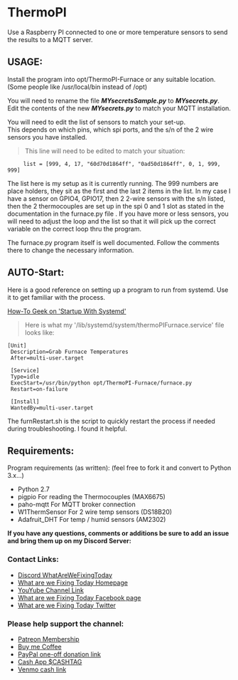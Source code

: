 # ThermoPI
Use a Raspberry PI connected to one or more temperature sensors to send the results to a MQTT server.
## USAGE:
Install the program into opt/ThermoPI-Furnace or any suitable location. (Some people like /usr/local/bin instead of /opt)

You will need to rename the file ***MYsecretsSample.py*** to ***MYsecrets.py***.
Edit the contents of the new ***MYsecrets.py*** to match your MQTT installation.

You will need to edit the list of sensors to match your set-up.  
This depends on which pins, which spi ports, and the s/n of the 2 wire sensors you have installed.  
> This line will need to be edited to match your situation: 
 ``` 
      list = [999, 4, 17, "60d70d1864ff", "0ad50d1864ff", 0, 1, 999, 999]
 ```

The list here is my setup as it is currently running.  The 999 numbers are place holders, they sit as the first and the last 2 items in the list.  In my case I have a sensor on GPIO4, GPIO17, then 2 2-wire sensors with the s/n listed, then the 2 thermocouples are set up in the spi 0 and 1 slot as stated in the documentation in the furnace.py file .
If you have more or less sensors, you will need to adjust the loop and the list so that it will pick up the correct variable on the correct loop thru the program.

The furnace.py program itself is well documented.
Follow the comments there to change the necessary information.
## AUTO-Start:
Here is a good reference on setting up a program to run from systemd. Use it to get familiar with the process.   

[How-To Geek on 'Startup With Systemd'](https://www.howtogeek.com/687970/how-to-run-a-linux-program-at-startup-with-systemd/)

> Here is what my '/lib/systemd/system/thermoPIFurnace.service' file looks like: 
```
[Unit]
 Description=Grab Furnace Temperatures
 After=multi-user.target

 [Service]
 Type=idle
 ExecStart=/usr/bin/python opt/ThermoPI-Furnace/furnace.py
 Restart=on-failure

 [Install]
 WantedBy=multi-user.target
```

The furnRestart.sh is the script to quickly restart the process if needed during troubleshooting.  I found it helpful.
## Requirements:
Program requirements (as written):  (feel free to fork it and convert to Python 3.x...)
+ Python 2.7 
+ pigpio            For reading the Thermocouples (MAX6675)
+ paho-mqtt         For MQTT broker connection
+ W1ThermSensor     For 2 wire temp sensors (DS18B20)
+ Adafruit_DHT      For temp / humid sensors (AM2302)

**If you have any questions, comments or additions be sure to add an issue and bring them up on my Discord Server:** 

### Contact Links:
* [Discord WhatAreWeFixingToday](https://discord.gg/Uhmhu3B)
* [What are we Fixing Today Homepage](https://www.WhatAreWeFixing.Today/)
* [YouYube Channel Link](https://bit.ly/WhatAreWeFixingTodaysYT)
* [What are we Fixing Today Facebook page](https://bit.ly/WhatAreWeFixingTodayFB)
* [What are we Fixing Today Twitter](https://bit.ly/WhatAreWeFixingTodayTW)

### Please help support the channel:
* [Patreon Membership](https://www.patreon.com/WhatAreWeFixingToday)
* [Buy me Coffee](https://www.buymeacoffee.com/SirGoodenough)
* [PayPal one-off donation link](https://www.paypal.me/SirGoodenough)
* [Cash App \$CASHTAG](https://cash.me/$SirGoodenough)
* [Venmo cash link](https://venmo.com/SirGoodenough)
